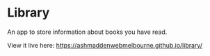 # Library
An app to store information about books you have read. 

View it live here: https://ashmaddenwebmelbourne.github.io/library/

